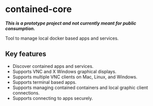 # contained-core

_**This is a prototype project and not currently meant for public consumption.**_

Tool to manage local docker based apps and services.

## Key features

* Discover contained apps and services.
* Supports VNC and X Windows graphical displays.
* Supports multiple VNC clients on Mac, Linux, and Windows.
* Supports terminal based apps.
* Supports managing contained containers and local graphic client connections.
* Supports connecting to apps securely.
